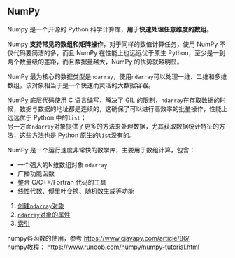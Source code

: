 ## NumPy

Numpy 是一个开源的 Python 科学计算库，**用于快速处理任意维度的数组**。

Numpy **支持常见的数组和矩阵操作**，对于同样的数值计算任务，使用 NumPy 不仅代码要简洁的多，而且 NumPy 在性能上也远远优于原生 Python，至少是一到两个数量级的差距，而且数据量越大，NumPy 的优势就越明显。

NumPy 最为核心的数据类型是`ndarray`，使用`ndarray`可以处理一维、二维和多维数组，该对象相当于是一个快速而灵活的大数据容器。

NumPy 底层代码使用 C 语言编写，解决了 GIL 的限制，`ndarray`在存取数据的时候，数据与数据的地址都是连续的，这确保了可以进行高效率的批量操作，性能上远远优于 Python 中的`list`；  
另一方面`ndarray`对象提供了更多的方法来处理数据，尤其获取数据统计特征的方法，这些方法也是 Python 原生的`list`没有的。

NumPy 是一个运行速度非常快的数学库，主要用于数组计算，包含：

- 一个强大的N维数组对象 `ndarray`
- 广播功能函数
- 整合 C/C++/Fortran 代码的工具
- 线性代数、傅里叶变换、随机数生成等功能


1. [创建`ndarray`对象](./1.创建ndarray对象.md)  
2. [`ndarray`对象的属性](./2.ndarray对象的属性.md)  
3. [索引](./3.索引.md)  


numpy各函数的使用，参考 https://www.cjavapy.com/article/86/  
numpy教程： https://www.runoob.com/numpy/numpy-tutorial.html

